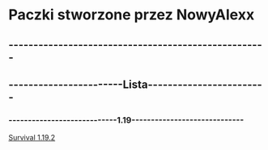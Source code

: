 <h1>Paczki stworzone przez NowyAlexx</h1>
<h2>----------------------------------------------------</h2>
<h2>-----------------------Lista------------------------</h2>
<h3>----------------------------1.19-----------------------------</h3>
<a href="">Survival 1.19.2</a>
